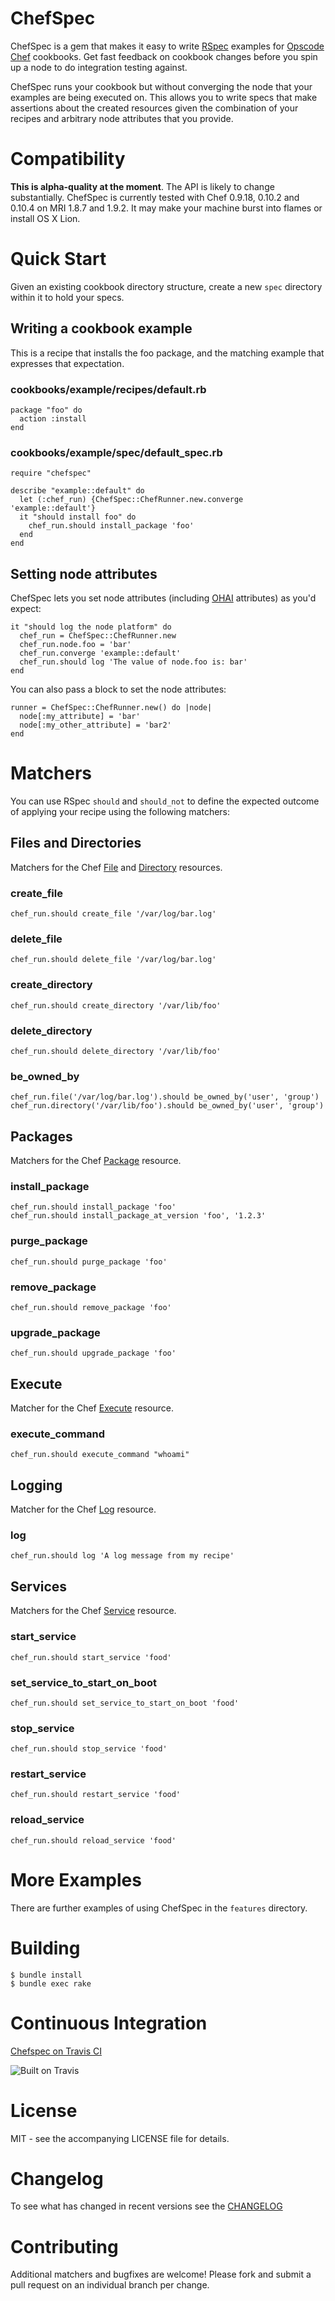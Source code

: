 # ChefSpec
ChefSpec is a gem that makes it easy to write [RSpec](http://rspec.info/)  examples for
[Opscode Chef](http://www.opscode.com/chef/) cookbooks. Get fast feedback on cookbook changes before you spin up a node
to do integration testing against.

ChefSpec runs your cookbook but without converging the node that your examples are being executed on. This allows you
to write specs that make assertions about the created resources given the combination of your recipes and arbitrary node
attributes that you provide.

# Compatibility
**This is alpha-quality at the moment**. The API is likely to change substantially. ChefSpec is currently tested with
Chef 0.9.18, 0.10.2 and 0.10.4 on MRI 1.8.7 and 1.9.2. It may make your machine burst into flames or install OS X Lion.

# Quick Start
Given an existing cookbook directory structure, create a new `spec` directory within it to hold your specs.

## Writing a cookbook example

This is a recipe that installs the foo package, and the matching example that expresses that expectation.

### cookbooks/example/recipes/default.rb

    package "foo" do
      action :install
    end

### cookbooks/example/spec/default_spec.rb

    require "chefspec"

    describe "example::default" do
      let (:chef_run) {ChefSpec::ChefRunner.new.converge 'example::default'}
      it "should install foo" do
        chef_run.should install_package 'foo'
      end
    end

## Setting node attributes

ChefSpec lets you set node attributes (including [OHAI](http://wiki.opscode.com/display/chef/Ohai) attributes) as
you'd expect:

    it "should log the node platform" do
      chef_run = ChefSpec::ChefRunner.new
      chef_run.node.foo = 'bar'
      chef_run.converge 'example::default'
      chef_run.should log 'The value of node.foo is: bar'
    end

You can also pass a block to set the node attributes:

    runner = ChefSpec::ChefRunner.new() do |node|
      node[:my_attribute] = 'bar'
      node[:my_other_attribute] = 'bar2'
    end

# Matchers

You can use RSpec `should` and `should_not` to define the expected outcome of applying your recipe using the following
matchers:

## Files and Directories

Matchers for the Chef [File](http://wiki.opscode.com/display/chef/Resources#Resources-File) and [Directory](http://wiki.opscode.com/display/chef/Resources#Resources-Directory) resources.

### create_file

    chef_run.should create_file '/var/log/bar.log'

### delete_file

    chef_run.should delete_file '/var/log/bar.log'

### create_directory

    chef_run.should create_directory '/var/lib/foo'

### delete_directory

    chef_run.should delete_directory '/var/lib/foo'

### be_owned_by

    chef_run.file('/var/log/bar.log').should be_owned_by('user', 'group')
    chef_run.directory('/var/lib/foo').should be_owned_by('user', 'group')

## Packages
Matchers for the Chef [Package](http://wiki.opscode.com/display/chef/Resources#Resources-Package) resource.

### install_package

    chef_run.should install_package 'foo'
    chef_run.should install_package_at_version 'foo', '1.2.3'

### purge_package

    chef_run.should purge_package 'foo'

### remove_package

    chef_run.should remove_package 'foo'


### upgrade_package

    chef_run.should upgrade_package 'foo'

## Execute
Matcher for the Chef [Execute](http://wiki.opscode.com/display/chef/Resources#Resources-Execute) resource.

### execute_command

    chef_run.should execute_command "whoami"

## Logging
Matcher for the Chef [Log](http://wiki.opscode.com/display/chef/Resources#Resources-Log) resource.

### log

    chef_run.should log 'A log message from my recipe'

## Services
Matchers for the Chef [Service](http://wiki.opscode.com/display/chef/Resources#Resources-Service) resource.

### start_service

    chef_run.should start_service 'food'

### set_service_to_start_on_boot

    chef_run.should set_service_to_start_on_boot 'food'

### stop_service

    chef_run.should stop_service 'food'

### restart_service

    chef_run.should restart_service 'food'

### reload_service

    chef_run.should reload_service 'food'

# More Examples

There are further examples of using ChefSpec in the `features` directory.

# Building

    $ bundle install
    $ bundle exec rake

# Continuous Integration
[Chefspec on Travis CI](http://travis-ci.org/acrmp/chefspec)

![Built on Travis](https://secure.travis-ci.org/acrmp/chefspec.png?branch=master)

# License
MIT - see the accompanying LICENSE file for details.

# Changelog
To see what has changed in recent versions see the [CHANGELOG](https://github.com/acrmp/chefspec/blob/master/CHANGELOG.md)

# Contributing
Additional matchers and bugfixes are welcome! Please fork and submit a pull request on an individual branch per change.